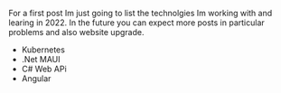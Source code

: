 For a first post Im just going to list the technolgies Im working with and learing in 2022. In the future you can expect more posts in particular problems and also website upgrade.

- Kubernetes
- .Net MAUI
- C# Web APi
- Angular

